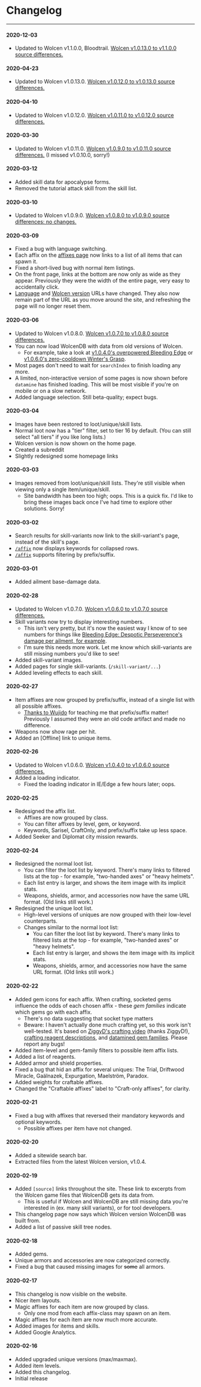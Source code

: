 Changelog
=========

---

#### 2020-12-03
- Updated to Wolcen v1.1.0.0, Bloodtrail. [Wolcen v1.0.13.0 to v1.1.0.0 source differences.](https://gitlab.com/erosson/wolcendb/-/commit/7748f0660955722207576c4a680a0890ca74d9ac)

#### 2020-04-23
- Updated to Wolcen v1.0.13.0. [Wolcen v1.0.12.0 to v1.0.13.0 source differences.](https://gitlab.com/erosson/wolcendb/-/commit/9ad79454d22621acc16f42f1644b98b078af3a06)

#### 2020-04-10
- Updated to Wolcen v1.0.12.0. [Wolcen v1.0.11.0 to v1.0.12.0 source differences.](https://gitlab.com/erosson/wolcendb/-/commit/ab4c67e338c4016a5fa44a09dcb0960b6b20bf5b)

#### 2020-03-30
- Updated to Wolcen v1.0.11.0. [Wolcen v1.0.9.0 to v1.0.11.0 source differences.](https://gitlab.com/erosson/wolcendb/-/commit/1943f2be9b4b29820fce77da5136a3c61d1024ad) (I missed v1.0.10.0, sorry!)

#### 2020-03-12
- Added skill data for apocalypse forms.
- Removed the tutorial attack skill from the skill list.

#### 2020-03-10
- Updated to Wolcen v1.0.9.0. [Wolcen v1.0.8.0 to v1.0.9.0 source differences: no changes.](https://gitlab.com/erosson/wolcendb/-/commit/3b8b0f24b87a7e8b1822d2e8f29799deb7574693)

#### 2020-03-09
- Fixed a bug with language switching.
- Each affix on the [affixes page](/affix) now links to a list of all items that can spawn it.
- Fixed a short-lived bug with normal item listings.
- On the front page, links at the bottom are now only as wide as they appear. Previously they were the width of the entire page, very easy to accidentally click.
- [Language](/language) and [Wolcen version](/build-revision) URLs have changed. They also now remain part of the URL as you move around the site, and refreshing the page will no longer reset them.

#### 2020-03-06
- Updated to Wolcen v1.0.8.0. [Wolcen v1.0.7.0 to v1.0.8.0 source differences.](https://gitlab.com/erosson/wolcendb/-/commit/7774750ece265015b1360ad62bbaf5efeba987d7)
- You can now load WolcenDB with data from old versions of Wolcen.
  - For example, take a look at [v1.0.4.0's overpowered Bleeding Edge](/skill-variant/player_laceration_variant_11?build_revision=1.0.4.3_ER) or [v1.0.6.0's zero-cooldown Winter's Grasp](/skill/player_frostnova?build_revision=1.0.6.0_ER).
- Most pages don't need to wait for `searchIndex` to finish loading any more.
- A limited, non-interactive version of some pages is now shown before `datamine` has finished loading. This will be most visible if you're on mobile or on a slow network.
- Added language selection. Still beta-quality; expect bugs.

#### 2020-03-04
- Images have been restored to loot/unique/skill lists.
- Normal loot now has a "tier" filter, set to tier 16 by default. (You can still select "all tiers" if you like long lists.)
- Wolcen version is now shown on the home page.
- Created a subreddit
- Slightly redesigned some homepage links

#### 2020-03-03
- Images removed from loot/unique/skill lists. They're still visible when viewing only a single item/unique/skill.
  - Site bandwidth has been too high; oops. This is a quick fix. I'd like to bring these images back once I've had time to explore other solutions. Sorry!

#### 2020-03-02
- Search results for skill-variants now link to the skill-variant's page, instead of the skill's page.
- [`/affix`](/affix) now displays keywords for collapsed rows.
- [`/affix`](/affix) supports filtering by prefix/suffix.

#### 2020-03-01
- Added ailment base-damage data.

#### 2020-02-28
- Updated to Wolcen v1.0.7.0. [Wolcen v1.0.6.0 to v1.0.7.0 source differences.](https://gitlab.com/erosson/wolcendb/-/commit/8dd1940849aa9db35ab69f689b24c630a1a63031)
- Skill variants now try to display interesting numbers.
  - This isn't very pretty, but it's now the easiest way I know of to see numbers for things like [Bleeding Edge: Despotic Perseverence's damage per ailment, for example](/skill/player_laceration).
  - I'm sure this needs more work. Let me know which skill-variants are still missing numbers you'd like to see!
- Added skill-variant images.
- Added pages for single skill-variants. (`/skill-variant/...`)
- Added leveling effects to each skill.

#### 2020-02-27
- Item affixes are now grouped by prefix/suffix, instead of a single list with all possible affixes.
  - [Thanks to Wujido](https://youtu.be/jcYnamTR4f8) for teaching me that prefix/suffix matter! Previously I assumed they were an old code artifact and made no difference.
- Weapons now show rage per hit.
- Added an [Offline] link to unique items.

#### 2020-02-26
- Updated to Wolcen v1.0.6.0. [Wolcen v1.0.4.0 to v1.0.6.0 source differences.](https://gitlab.com/erosson/wolcendb/-/commit/c7a8fd560914493c6ee8538a53791159040e6f3f)
- Added a loading indicator.
  - Fixed the loading indicator in IE/Edge a few hours later; oops.

#### 2020-02-25
- Redesigned the affix list.
  - Affixes are now grouped by class.
  - You can filter affixes by level, gem, or keyword.
  - Keywords, Sarisel, CraftOnly, and prefix/suffix take up less space.
- Added Seeker and Diplomat city mission rewards.

#### 2020-02-24
- Redesigned the normal loot list.
  - You can filter the loot list by keyword. There's many links to filtered lists at the top - for example, "two-handed axes" or "heavy helmets".
  - Each list entry is larger, and shows the item image with its implicit stats.
  - Weapons, shields, armor, and accessories now have the same URL format. (Old links still work.)
- Redesigned the unique loot list.
  - High-level versions of uniques are now grouped with their low-level counterparts.
  - Changes similar to the normal loot list:
    - You can filter the loot list by keyword. There's many links to filtered lists at the top - for example, "two-handed axes" or "heavy helmets".
    - Each list entry is larger, and shows the item image with its implicit stats.
    - Weapons, shields, armor, and accessories now have the same URL format. (Old links still work.)

#### 2020-02-22
- Added gem icons for each affix. When crafting, socketed gems influence the odds of each chosen affix - these *gem families* indicate which gems go with each affix.
  - There's no data suggesting that socket type matters
  - Beware: I haven't actually done much crafting yet, so this work isn't well-tested. It's based on [ZiggyD's crafting video](https://www.youtube.com/watch?v=0_u8sCgpSBE) (thanks ZiggyD!), [crafting reagent descriptions](/reagent), and [datamined gem families](https://gitlab.com/erosson/wolcendb/-/tree/master/datamine/Game/Umbra/Loot/MagicEffects/Affixes/Craft/GemFamiliesAndCoveredEffectIDs.xml). Please report any bugs!
- Added item-level and gem-family filters to possible item affix lists.
- Added a list of reagents.
- Added armor and shield properties.
- Fixed a bug that hid an affix for several uniques: The Trial, Driftwood Miracle, Gaälnazek, Expurgation, Maelström, Paradox.
- Added weights for craftable affixes.
- Changed the "Craftable affixes" label to "Craft-only affixes", for clarity.

#### 2020-02-21
- Fixed a bug with affixes that reversed their mandatory keywords and optional keywords.
  - Possible affixes per item have not changed.

#### 2020-02-20
- Added a sitewide search bar.
- Extracted files from the latest Wolcen version, v1.0.4.

#### 2020-02-19
- Added `[source]` links throughout the site. These link to excerpts from the Wolcen game files that WolcenDB gets its data from.
  - This is useful if Wolcen and WolcenDB are still missing data you're interested in (ex. many skill variants), or for tool developers.
- This changelog page now says which Wolcen version WolcenDB was built from.
- Added a list of passive skill tree nodes.

#### 2020-02-18
- Added gems.
- Unique armors and accessories are now categorized correctly.
- Fixed a bug that caused missing images for ~~some~~ all armors.

#### 2020-02-17
- This changelog is now visible on the website.
- Nicer item layouts.
- Magic affixes for each item are now grouped by class.
  - Only one mod from each affix-class may spawn on an item.
- Magic affixes for each item are now much more accurate.
- Added images for items and skills.
- Added Google Analytics.

#### 2020-02-16
- Added upgraded unique versions (max/maxmax).
- Added item levels.
- Added this changelog.
- Initial release
